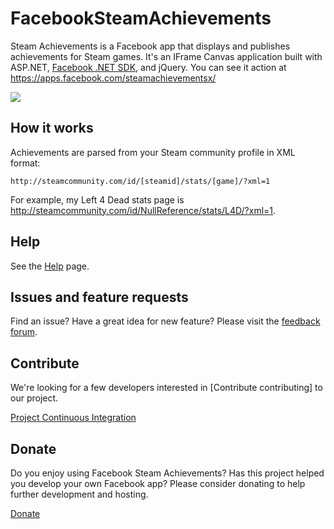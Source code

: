 # FacebookSteamAchievements

Steam Achievements is a Facebook app that displays and publishes achievements for Steam games. It's an IFrame Canvas application built with ASP.NET, [Facebook .NET SDK](http://facebooksdk.codeplex.com/), and jQuery. You can see it action at https://apps.facebook.com/steamachievementsx/

![](https://ci.appveyor.com/api/projects/status/github/jrummell/facebooksteamachievements)

## How it works
Achievements are parsed from your Steam community profile in XML format:

    http://steamcommunity.com/id/[steamid]/stats/[game]/?xml=1

For example, my Left 4 Dead stats page is http://steamcommunity.com/id/NullReference/stats/L4D/?xml=1.

## Help
See the [Help](https://github.com/jrummell/facebooksteamachievements/wiki/help) page.

## Issues and feature requests
Find an issue? Have a great idea for new feature? Please visit the [feedback forum](http://fbsteamachievements.uservoice.com/).

## Contribute
We're looking for a few developers interested in [Contribute contributing] to our project.

[Project Continuous Integration](http://teamcity.codebetter.com/project.html?projectId=project293&tab=projectOverview)

## Donate
Do you enjoy using Facebook Steam Achievements? Has this project helped you develop your own Facebook app? Please consider donating to help further development and hosting.

[Donate](https://www.paypal.com/cgi-bin/webscr?cmd=_s-xclick&hosted_button_id=PRUM27ABHBHXU)
